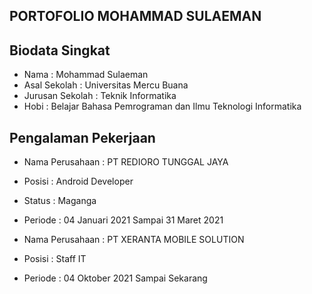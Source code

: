 ## PORTOFOLIO MOHAMMAD SULAEMAN
## Biodata Singkat
- Nama : Mohammad Sulaeman
- Asal Sekolah : Universitas Mercu Buana
- Jurusan Sekolah : Teknik Informatika
- Hobi : Belajar Bahasa Pemrograman dan Ilmu Teknologi Informatika
## Pengalaman Pekerjaan
- Nama Perusahaan : PT REDIORO TUNGGAL JAYA
- Posisi : Android Developer 
- Status : Maganga
- Periode : 04 Januari 2021 Sampai 31 Maret 2021

- Nama Perusahaan : PT XERANTA MOBILE SOLUTION
- Posisi : Staff IT
- Periode : 04 Oktober 2021 Sampai Sekarang
